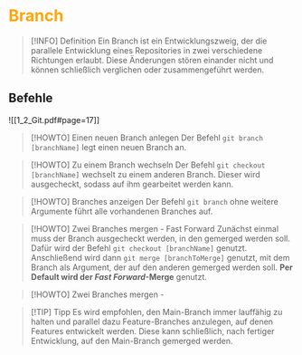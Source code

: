# <font color = "orange">Branch</font>
>[!INFO] Definition
>Ein Branch ist ein Entwicklungszweig, der die parallele Entwicklung eines Repositories in zwei verschiedene Richtungen erlaubt. Diese Änderungen stören einander nicht und können schließlich verglichen oder zusammengeführt werden.

## Befehle
![[1_2_Git.pdf#page=17]]
>[!HOWTO] Einen neuen Branch anlegen
>Der Befehl `git branch [branchName]` legt einen neuen Branch an.

>[!HOWTO] Zu einem Branch wechseln
>Der Befehl `git checkout [branchName]` wechselt zu einem anderen Branch. Dieser wird ausgecheckt, sodass auf ihm gearbeitet werden kann.

>[!HOWTO] Branches anzeigen
>Der Befehl `git branch` ohne weitere Argumente führt alle vorhandenen Branches auf.

>[!HOWTO] Zwei Branches mergen - Fast Forward
>Zunächst einmal muss der Branch ausgecheckt werden, in den gemerged werden soll. Dafür wird der Befehl `git checkout [branchName]` genutzt. Anschließend wird dann `git merge [branchToMerge]` genutzt, mit dem Branch als Argument, der auf den anderen gemerged werden soll.
>**Per Default wird der *Fast Forward*-Merge** genutzt.

>[!HOWTO] Zwei Branches mergen - 

>[!TIP] Tipp
>Es wird empfohlen, den Main-Branch immer lauffähig zu halten und parallel dazu Feature-Branches anzulegen, auf denen Features entwickelt werden. Diese kann schließlich, nach fertiger Entwicklung, auf den Main-Branch gemerged werden.
